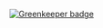 

[![Greenkeeper badge](https://badges.greenkeeper.io/kuldeepkeshwar/react-grid.svg)](https://greenkeeper.io/)